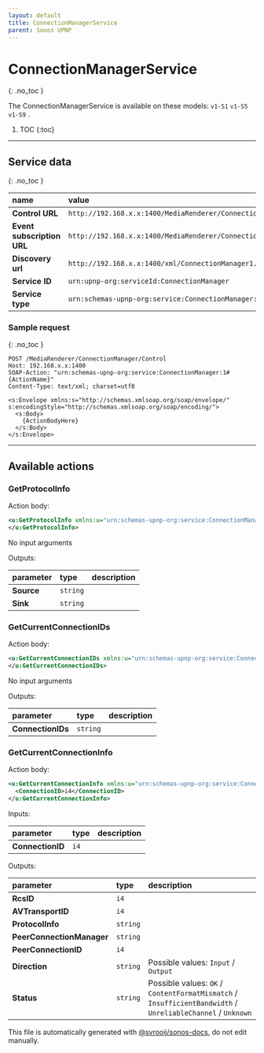 ```yaml
---
layout: default
title: ConnectionManagerService
parent: Sonos UPNP
---
```

# ConnectionManagerService
{: .no_toc }

The ConnectionManagerService is available on these models: `v1-S1` `v1-S5` `v1-S9` .

1. TOC
{:toc}

---


## Service data
{: .no_toc }

| name | value |
|:-----|:------|
| **Control URL** | `http://192.168.x.x:1400/MediaRenderer/ConnectionManager/Control` |
| **Event subscription URL** | `http://192.168.x.x:1400/MediaRenderer/ConnectionManager/Event` |
| **Discovery url** | `http://192.168.x.x:1400/xml/ConnectionManager1.xml` |
| **Service ID** | `urn:upnp-org:serviceId:ConnectionManager` |
| **Service type** | `urn:schemas-upnp-org:service:ConnectionManager:1` |

### Sample request
{: .no_toc }

```http
POST /MediaRenderer/ConnectionManager/Control
Host: 192.168.x.x:1400
SOAP-Action: "urn:schemas-upnp-org:service:ConnectionManager:1#{ActionName}"
Content-Type: text/xml; charset=utf8

<s:Envelope xmlns:s="http://schemas.xmlsoap.org/soap/envelope/" s:encodingStyle="http://schemas.xmlsoap.org/soap/encoding/">
  <s:Body>
    {ActionBodyHere}
  </s:Body>
</s:Envelope>
```

---

## Available actions

### GetProtocolInfo

Action body:

```xml
<u:GetProtocolInfo xmlns:u="urn:schemas-upnp-org:service:ConnectionManager:1">
</u:GetProtocolInfo>
```


No input arguments

Outputs:

| parameter | type | description |
|:----------|:-----|:------------|
| **Source** | `string` |  |
| **Sink** | `string` |  |

### GetCurrentConnectionIDs

Action body:

```xml
<u:GetCurrentConnectionIDs xmlns:u="urn:schemas-upnp-org:service:ConnectionManager:1">
</u:GetCurrentConnectionIDs>
```


No input arguments

Outputs:

| parameter | type | description |
|:----------|:-----|:------------|
| **ConnectionIDs** | `string` |  |

### GetCurrentConnectionInfo

Action body:

```xml
<u:GetCurrentConnectionInfo xmlns:u="urn:schemas-upnp-org:service:ConnectionManager:1">
  <ConnectionID>i4</ConnectionID>
</u:GetCurrentConnectionInfo>
```


Inputs:

| parameter | type | description |
|:----------|:-----|:------------|
| **ConnectionID** | `i4` |  |

Outputs:

| parameter | type | description |
|:----------|:-----|:------------|
| **RcsID** | `i4` |  |
| **AVTransportID** | `i4` |  |
| **ProtocolInfo** | `string` |  |
| **PeerConnectionManager** | `string` |  |
| **PeerConnectionID** | `i4` |  |
| **Direction** | `string` |  Possible values: `Input` / `Output` |
| **Status** | `string` |  Possible values: `OK` / `ContentFormatMismatch` / `InsufficientBandwidth` / `UnreliableChannel` / `Unknown` |


This file is automatically generated with [@svrooij/sonos-docs](https://github.com/svrooij/sonos-api-docs/tree/main/generator/sonos-docs), do not edit manually.
